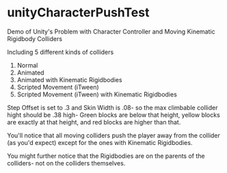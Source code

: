 # unityCharacterPushTest
Demo of Unity's Problem with Character Controller and Moving Kinematic Rigidbody Colliders

Including 5 different kinds of colliders

1. Normal
2. Animated
3. Animated with Kinematic Rigidbodies
4. Scripted Movement (iTween)
5. Scripted Movement (iTween) with Kinematic Rigidbodies

Step Offset is set to .3 and Skin Width is .08- so the max climbable collider hight should be .38 high- Green blocks are below that height, yellow blocks are exactly at that height, and red blocks are higher than that.

You'll notice that all moving colliders push the player away from the collider (as you'd expect) except for the ones with Kinematic Rigidbodies.

You might further notice that the Rigidbodies are on the parents of the colliders- not on the colliders themselves.
